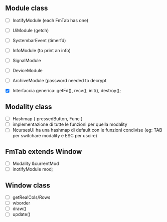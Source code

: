 ## Module class
- [ ] InotifyModule (each FmTab has one)
- [ ] UiModule (getch)
- [ ] SystembarEvent (timerfd)
- [ ] InfoModule (to print an info)
- [ ] SignalModule
- [ ] DeviceModule
- [ ] ArchiveModule (password needed to decrypt

- [x] Interfaccia generica: getFd(), recv(), init(), destroy();

## Modality class
- [ ] Hashmap { pressedButton, Func }
- [ ] implementazione di tutte le funzioni per quella modality
- [ ] NcursesUI ha una hashmap di default con le funzioni condivise (eg: TAB per switchare modality e ESC per uscire)

## FmTab extends Window
- [ ] Modality &currentMod
- [ ] inotifyModule mod;

## Window class
- [ ] getRealCols/Rows
- [ ] wborder
- [ ] draw()
- [ ] update()
